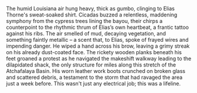 The humid Louisiana air hung heavy, thick as gumbo, clinging to Elias Thorne's sweat-soaked shirt.  Cicadas buzzed a relentless, maddening symphony from the cypress trees lining the bayou, their chirps a counterpoint to the rhythmic thrum of Elias’s own heartbeat, a frantic tattoo against his ribs.  The air smelled of mud, decaying vegetation, and something faintly metallic – a scent that, to Elias, spoke of frayed wires and impending danger. He wiped a hand across his brow, leaving a grimy streak on his already dust-coated face.  The rickety wooden planks beneath his feet groaned a protest as he navigated the makeshift walkway leading to the dilapidated shack, the only structure for miles along this stretch of the Atchafalaya Basin.  His worn leather work boots crunched on broken glass and scattered debris, a testament to the storm that had ravaged the area just a week before.  This wasn't just any electrical job; this was a lifeline.
